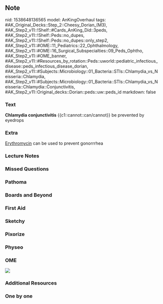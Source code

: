 ## Note
nid: 1538648136565
model: AnKingOverhaul
tags: #AK_Original_Decks::Step_2::Cheesy_Dorian_(M3), #AK_Step2_v11::!Shelf::#Cards_AnKing_Did::3peds, #AK_Step2_v11::!Shelf::Peds::no_dupes, #AK_Step2_v11::!Shelf::Peds::no_dupes::only_step2, #AK_Step2_v11::#OME::11_Pediatrics::22_Ophthalmology, #AK_Step2_v11::#OME::16_Surgical_Subspecialties::09_Peds_Ophtho, #AK_Step2_v11::#OME_banner, #AK_Step2_v11::#Resources_by_rotation::Peds::uworld::pediatric_infectious_disease::peds_infectious_disease_dorian, #AK_Step2_v11::#Subjects::Microbiology::01_Bacteria::STIs::Chlamydia_vs_Neisseria::Chlamydia, #AK_Step2_v11::#Subjects::Microbiology::01_Bacteria::STIs::Chlamydia_vs_Neisseria::Chlamydia::Conjunctivitis, #AK_Step2_v11::Original_decks::Dorian::peds::uw::peds_id
markdown: false

### Text
<b>Chlamydia conjunctivitis</b> {{c1::cannot::can/cannot}} be
prevented by eyedrops

### Extra
<u>Erythromycin</u> can be used to prevent gonorrrhea

### Lecture Notes


### Missed Questions


### Pathoma


### Boards and Beyond


### First Aid


### Sketchy


### Pixorize


### Physeo


### OME
<div class="ome-widget">
  <a href="https://onlinemeded.org?ref=anki"><img src=
  "_OME_AnkiFlashcards_General_3.png"></a>
</div>

### Additional Resources


### One by one

